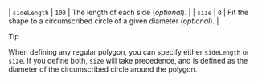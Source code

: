 | `sideLength` | `100`   | The length of each side (_optional_). |
| `size` | `0`   | Fit the shape to a circumscribed circle of a given diameter (_optional_). |

> [!TIP]
> When defining any regular polygon, you can specify either `sideLength` or `size`. If you define both, `size` will take precedence, and is defined as the diameter of the circumscribed circle around the polygon.
